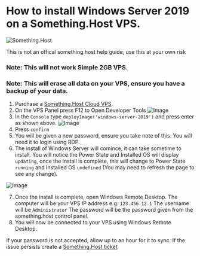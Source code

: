 # How to install Windows Server 2019 on a Something.Host VPS.

![Something.Host](https://zentool.xyz/images/somethinghostbanner.png)

This is not an offical something.host help guide, use this at your own risk

### Note: This will not work Simple 2GB VPS.
### Note: This will erase all data on your VPS, ensure you have a backup of your data.

1. Purchase a [Something.Host Cloud VPS](https://www.zentool.xyz/hosting).
2. On the VPS Panel press F12 to Open Developer Tools
![Image](http://zentool.xyz/images/chrome_13NAG0x0Hk.png)
3. In the `Console` type `deployImage('windows-server-2019')` and press enter as shown above.
![Image](http://zentool.xyz/images/chrome_6izC7bqXLO.png)
4. Press `confirm`
5. You will be given a new password, ensure you take note of this. You will need it to login using RDP.
6. The install of Windows Server will comince, it can take sometime to install. You will notice the Power State and Installed OS will display `updating`, once the install is complete, this will change to Power State `running` and Installed OS `undefined` (You may need to refresh the page to see any change).

![Image](http://zentool.xyz/images/chrome_mbsqwNzwMd.png)

7. Once the install is complete, open Windows Remote Desktop. 
  The computer will be your VPS IP address e.g. `123.456.12.1`
  The username will be `Administrator`
  The password will be the password given from the something.host control panel.
8. You will now be connected to your VPS using Windows Remote Desktop.

If your password is not accepted, allow up to an hour for it to sync. If the issue persists create a [Something.Host ticket](https://cp.something.host/tickets/new)
